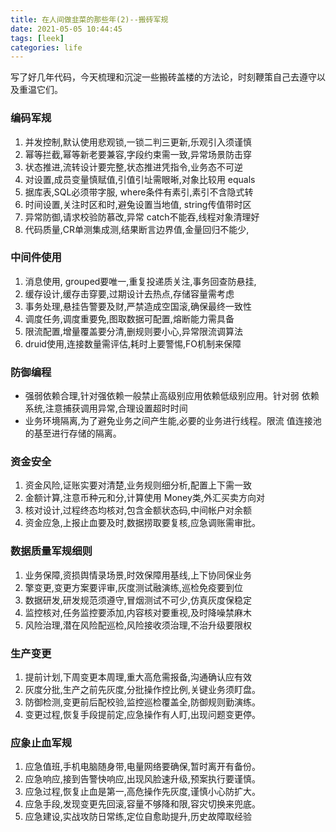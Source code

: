 ```yaml
---
title: 在人间做韭菜的那些年(2)--搬砖军规
date: 2021-05-05 10:44:45
tags: [leek]
categories: life
---
```


写了好几年代码，今天梳理和沉淀一些搬砖盖楼的方法论，时刻鞭策自己去遵守以及重温它们。
### 编码军规
1. 并发控制,默认使用悲观锁,一锁二判三更新,乐观引入须谨慎
2. 幂等拦截,幂等新老要兼容,字段约束需一致,异常场景防击穿
3. 状态推进,流转设计要完整,状态推进凭指令,业务态不可逆
4. 对设置,成员变量慎赋值,引值引址需眼晰,对象比较用 equals
5. 据库表,SQL必须带字服, where条件有素引,素引不含隐式转
6. 时间设置,关注时区和时,避兔设置当地值, string传值带时区
7. 异常防御,请求校验防慕改,异常 catch不能吞,线程对象清理好
8. 代码质量,CR单测集成测,结果断言边界值,金量回归不能少,

### 中间件使用
1. 消息使用, grouped要唯一,重复投递质关注,事务回查防悬挂,
2. 缓存设计,缓存击穿要,过期设计去热点,存储容量需考虑
3. 事务处理,悬挂告警要及财,严禁造成空国滚,确保最终一致性
4. 调度任务,调度重要免,图取数据可配置,熔断能力需具备
5. 限流配置,增量覆盖要分清,删规则要小心,异常限流调算法
6. druid使用,连接数量需评估,耗时上要警惕,FO机制来保障

### 防御编程
- 强弱依赖合理,针对强依赖一般禁止高级别应用依赖低级别应用。针对弱
依赖系统,注意捕获调用异常,合理设置超时时间
- 业务环境隔离,为了避免业务之间产生能,必要的业务进行线程。限流
值连接池的基至进行存储的隔离。

### 资金安全
1. 资金风险,证账实要对清楚,业务规则细分析,配置上下需一致
2. 金额计算,注意币种元和分,计算使用 Money类,外汇买卖方向对
3. 核对设计,过程终态均核对,包含金额状态码,中间帐户对余额
4. 资金应急,上报止血要及时,数据捞取要复核,应急调账需审批。

### 数据质量军规细则
1. 业务保障,资损舆情录场景,时效保障用基线,上下协同保业务
2. 擎变更,变更方案要评审,灰度测试融演练,巡检免疫要到位
3. 数据研发,研发规范须遵守,冒烟测试不可少,仿真灰度保稳定
4. 监控核对,任务监控要添加,内容核对要重视,及时降噪禁麻木
5. 风险治理,潜在风险配巡检,风险接收须治理,不治升级要限权

### 生产变更
1. 提前计划,下周变更本周理,重大高危需报备,沟通确认应有效
2. 灰度分批,生产之前先灰度,分批操作控比例,关键业务须盯盘。
3. 防御检测,变更前后配校验,监控巡检覆盖全,防御规则勤演练。
4. 变更过程,恢复手段提前定,应急操作有人盯,出现问题变更停。


### 应象止血军规
1. 应急值班,手机电脑随身带,电量网络要确保,暂时离开有备份。
2. 应急响应,接到告警快响应,出现风脸速升级,预案执行要谨慎。
3. 应急过程,恢复止血是第一,高危操作先灰度,谨慎小心防扩大。
4. 应急手段,发现变更先回滚,容量不够降和限,容灾切换来兜底。
5. 应急建设,实战攻防日常练,定位自愈助提升,历史故障取经验

